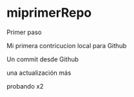 # miprimerRepo
Primer paso

Mi primera contricucion local para Github

Un commit desde Github

una actualización más

probando x2